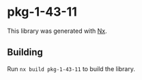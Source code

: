 # pkg-1-43-11

This library was generated with [Nx](https://nx.dev).

## Building

Run `nx build pkg-1-43-11` to build the library.
